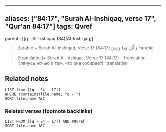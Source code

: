 
---
aliases: ["84:17", "Surah Al-Inshiqaq, verse 17", "Qur'an 84:17"]
tags: Qvref
---

parent:: [[q - Al-Inshiqaq (84)|Al-Inshiqaq]]

> [!arabic]+ Surah Al-Inshiqaq, Verse 17 (84:17)
> <span class="quran-arabic">وَٱلَّيْلِ وَمَا وَسَقَ</span>
^arabic

> [!translation]+ Surah Al-Inshiqaq, Verse 17 (84:17) - Translation
> Клянусь ночью и тем, что она собирает!
^translation



## Related notes
```dataview
LIST from [[q - 84 - 17]]
WHERE !contains(file.name, "q - ")
SORT file.name ASC
```

### Related verses (footnote backlinks)
```dataview
LIST FROM [[q - 84 - 17]] AND #Qvref
SORT file.name ASC
```

